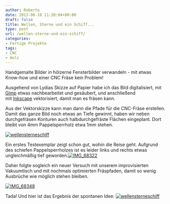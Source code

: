 ```yaml
---
author: Roberto
date: 2013-06-16 11:20:04+00:00
draft: false
title: Wellen, Sterne und ein Schiff...
type: post
url: /wellen-sterne-und-ein-schiff/
categories:
- Fertige Projekte
tags:
- CNC
- Holz
---
```


Handgemalte Bilder in hölzerne Fensterbilder verwandeln - mit etwas Know-how und einer CNC Fräse kein Problem!

Ausgehend von Lydias Skizze auf Papier habe ich das Bild digitalisiert, mit [Gimp](http:/https://www.gimp.org/) etwas nachbearbeitet und gesäubert, und anschließend mit [Inkscape](http://inkscape.org) vektorisiert, damit man es fräsen kann.

Aus der Vektorskizze kann man dann die Pfade für die CNC-Fräse erstellen. Damit das ganze Bild noch etwas an Tiefe gewinnt, haben wir neben durchgefräsen Konturen auch halbdurchgefräste Flächen eingeplant. Dort bleibt von 4mm Pappelsperrholz etwa 1mm stehen. <!-- more -->

[![wellensterneschiff](https://eigenbaukombinat.de/wp-content/uploads/2013/03/wellensterneschiff-191x300.png)
](https://eigenbaukombinat.de/wp-content/uploads/2013/03/wellensterneschiff.png)

Ein erstes Testexemplar zeigt schon gut, wohin die Reise geht. Aufgrund des schiefen Pappelsperrholzes ist es leider links und rechts etwas ungleichmäßig tief geworden.[![IMG_68322](https://eigenbaukombinat.de/wp-content/uploads/2013/03/IMG_68322-224x300.jpg)
](https://eigenbaukombinat.de/wp-content/uploads/2013/03/IMG_68322.jpg)

Daher folgte sogleich ein neuer Versuch mit unserem improvisierten Vakuumtisch und mit nochmals optimierten Fräspfaden, damit so wenig Ausbrüche wie möglich stehen bleiben.

[![IMG_68348](https://eigenbaukombinat.de/wp-content/uploads/2013/03/IMG_68348-300x199.jpg)
](https://eigenbaukombinat.de/wp-content/uploads/2013/03/IMG_68348.jpg)

Tada! Und hier ist das Ergebnis der spontanen Idee:
[![wellensterneschiff](https://eigenbaukombinat.de/wp-content/uploads/2012/12/wellensterneschiff-207x300.jpg)
](https://eigenbaukombinat.de/wp-content/uploads/2012/12/wellensterneschiff.jpg)
